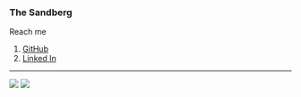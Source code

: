 ### The Sandberg
<!--
**jtwizeyimana/jtwizeyimana** is a ✨ _special_ ✨ repository because its `README.md` (this file) appears on your GitHub profile.
-->
Reach me

1. [GitHub](https://github.com/jacques-twizeyimana)
2. [Linked In](https://www.linkedin.com/in/matthew-jacques-0400b7230/)
______________________________________________________________________________________________________
![](https://github-readme-stats.vercel.app/api?username=jacques-twizeyimana&show_icons=true&count_private=true)
![](https://github-readme-stats.vercel.app/api/top-langs/?username=jacques-twizeyimana&langs_count=10&layout=compact&count_private=true)


